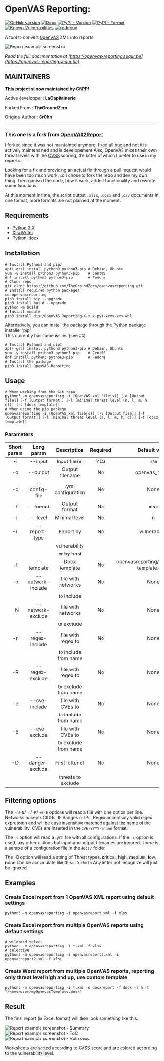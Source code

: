 # OpenVAS Reporting:

[![GitHub version](https://badge.fury.io/gh/TheGroundZero%2Fopenvasreporting.svg)](https://badge.fury.io/gh/TheGroundZero%2Fopenvasreporting)
[![Docs](https://readthedocs.org/projects/openvas-reporting/badge/?version=latest&style=flat)](https://openvas-reporting.sequr.be)
[![PyPI - Version](https://img.shields.io/pypi/v/OpenVAS-Reporting.svg)](https://pypi.org/project/OpenVAS-Reporting/)
[![PyPI - Format](https://img.shields.io/pypi/format/OpenVAS-Reporting.svg)](https://pypi.org/project/OpenVAS-Reporting/)  
[![Known Vulnerabilities](https://snyk.io/test/github/TheGroundZero/openvasreporting/badge.svg?targetFile=requirements.txt)](https://snyk.io/test/github/TheGroundZero/openvasreporting?targetFile=requirements.txt)
[![codecov](https://codecov.io/gh/TheGroundZero/openvasreporting/branch/master/graph/badge.svg)](https://codecov.io/gh/TheGroundZero/openvasreporting)

A tool to convert [OpenVAS](http://www.openvas.org/) XML into reports.

![Report example screenshot](docs/_static/img/OpenVASreporting.png?raw=true)

*Read the full documentation at [https://openvas-reporting.sequr.be](https://openvas-reporting.sequr.be)*

## MAINTAINERS

**This project si now maintained by CNPP!**

Active developper : **LaCapitainerie**

Forked From : **TheGroundZero**

Original Author : **Cr0hn**

---

### This one is a fork from [OpenVAS2Report](https://github.com/TheGroundZero/openvasreporting) 

I forked since it was not maintained anymore, fixed all bug and not it is actively maintenained and in developement
Also, OpenVAS mixes their own threat levels with the [CVSS](https://www.first.org/cvss/) scoring, the latter of which I prefer to use in my reports.

Looking for a fix and providing an actual fix through a pull request would have been too much work,
so I chose to fork the repo and dev my own thing.
I reorganised the code, how it work, added functionality and rewrote some functions

At this moment in time, the script output `.xlsx`, `.docx` and `.csv` documents in one format, more formats are not planned at the moment.


## Requirements

 - [Python 3.X](https://www.python.org/)
 - [XlsxWriter](https://xlsxwriter.readthedocs.io/)
 - [Python-docx](https://python-docx.readthedocs.io)


## Installation

    # Install Python3 and pip3
    apt(-get) install python3 python3-pip # Debian, Ubuntu
    yum -y install python3 python3-pip    # CentOS
    dnf install python3 python3-pip       # Fedora
    # Clone repo
    git clone https://github.com/TheGroundZero/openvasreporting.git
    # Install required python packages
    cd openvasreporting
    pip3 install pip --upgrade
    pip3 install build --upgrade
    python -m build
    # Install module
    pip3 install dist/OpenVAS_Reporting-X.x.x-py3-xxxx-xxx.whl
    

Alternatively, you can install the package through the Python package installer 'pip'.  
This currently has some issues (see #4)

    # Install Python3 and pip3
    apt(-get) install python3 python3-pip # Debian, Ubuntu
    yum -y install python3 python3-pip    # CentOS
    dnf install python3 python3-pip       # Fedora
    # Install the package
    pip3 install OpenVAS-Reporting


## Usage

    # When working from the Git repo
    python3 -m openvasreporting -i [OpenVAS xml file(s)] [-o [Output file]] [-f [Output format]] [-l [minimal threat level (n, l, m, h, c)]] [-t [docx template]]
    # When using the pip package
    openvasreporting -i [OpenVAS xml file(s)] [-o [Output file]] [-f [Output format]] [-l [minimal threat level (n, l, m, h, c)]] [-t [docx template]]

### Parameters

| Short param | Long param        | Description          | Required | Default value                              |
| :---------: | :---------------: | :------------------: | :------: | :----------------------------------------: |
| -i          | --input           | Input file(s)        | YES      | n/a                                        |
| -o          | --output          | Output filename      | No       | openvas\_report                             |
| -c          | --config-file     | .yml configuration   | No       | None                                       |
| -f          | --format          | Output format        | No       | xlsx                                       |
| -l          | --level           | Minimal level        | No       | n                                          |
| -T          | --report-type     | Report by            | No       | vulnerability                              |
|             |                   | vulnerability        |          |                                            |
|             |                   | or by host           |          |                                            |
| -t          | --template        | Docx template        | No       | openvasreporting/src/openvas-template.docx |
| -n          | --network-include | file with networks   | No       | None                                       |
|             |                   | to include           |          |                                            |
| -N          | --network-exclude | file with networks   | No       | None                                       |
|             |                   | to exclude           |          |                                            |
| -r          | --regex-include   | file with regex to   | No       | None                                       |
|             |                   | to include from name |          |                                            |
| -R          | --regex-exclude   | file with regex to   | No       | None                                       |
|             |                   | to exclude from name |          |                                            |
| -e          | --cve-include     | file with CVEs to    | No       | None                                       |
|             |                   | to include from name |          |                                            |
| -E          | --cve-exclude     | file with CVEs to    | No       | None                                       |
|             |                   | to exclude from name |          |                                            |
| -D          | --danger-exclude  | First letter of      | No       | None                                       |
|             |                   | threats to exclude   |          |                                            |

## Filtering options

The `-n`/`-N`/`-r`/`-R`/`-e`/`-E` options will read a file with one option per line.
Networks accepts CIDRs, IP Ranges or IPs.
Regex accept any valid regex expression and will be case insensitive matched against the name of the vulnerability.
CVEs are inserted in the `CVE-YYYY-nnnnn` format.

The `-c` option will read a .yml file with all configurations.
If the `-c` option is used, any other options but input and output filenames are ignored.
There is a sample of a configuration file in the `docs/` folder

The -D option will read a string of Threat types.
**c**ritical, **h**igh, **m**edium, **l**ow, **n**one
Can be accumulate like this: `-D chmln`
Any letter not recognize will just be ignored

## Examples

### Create Excel report from 1 OpenVAS XML report using default settings

    python3 -m openvasreporting -i openvasreport.xml -f xlsx

### Create Excel report from multiple OpenVAS reports using default settings

    # wildcard select
    python3 -m openvasreporting -i *.xml -f xlsx
    # selective
    python3 -m openvasreporting -i openvasreport1.xml -i openvasreport2.xml -f xlsx

### Create Word report from multiple OpenVAS reports, reporting only threat level high and up, use custom template

    python3 -m openvasreporting -i *.xml -o docxreport -f docx -l h -t "/home/user/myOpenvasTemplate.docx"

## Result

The final report (in Excel format) will then look something like this:

![Report example screenshot - Summary](docs/_static/img/screenshot-report.png?raw=true)
![Report example screenshot - ToC](docs/_static/img/screenshot-report1.png?raw=true)
![Report example screenshot - Vuln desc](docs/_static/img/screenshot-report2.png?raw=true)

Worksheets are sorted according to CVSS score and are colored according to the vulnerability level.
